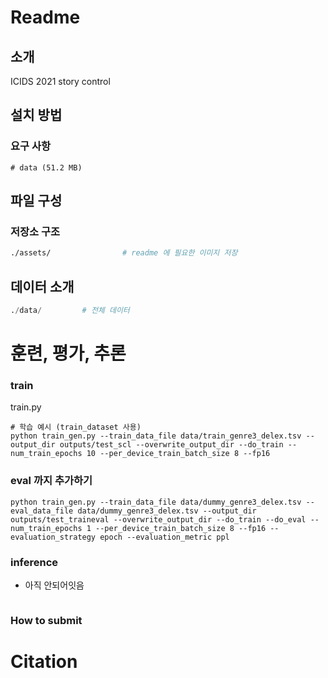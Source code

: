 # Readme

## 소개

ICIDS 2021 story control

## 설치 방법

### 요구 사항

```
# data (51.2 MB)

```

## 파일 구성


### 저장소 구조

```bash
./assets/                # readme 에 필요한 이미지 저장

```

## 데이터 소개

```python
./data/         # 전체 데이터


```

# 훈련, 평가, 추론

### train

train.py 

```
# 학습 예시 (train_dataset 사용)
python train_gen.py --train_data_file data/train_genre3_delex.tsv --output_dir outputs/test_scl --overwrite_output_dir --do_train --num_train_epochs 10 --per_device_train_batch_size 8 --fp16
```

### eval 까지 추가하기 

```
python train_gen.py --train_data_file data/dummy_genre3_delex.tsv --eval_data_file data/dummy_genre3_delex.tsv --output_dir outputs/test_traineval --overwrite_output_dir --do_train --do_eval --num_train_epochs 1 --per_device_train_batch_size 8 --fp16 --evaluation_strategy epoch --evaluation_metric ppl
```

### inference


* 아직 안되어잇음  
```
```

### How to submit


# Citation